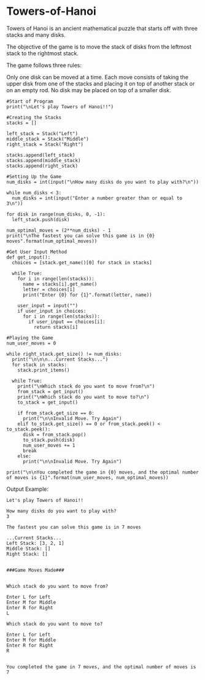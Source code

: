 # Towers-of-Hanoi

Towers of Hanoi is an ancient mathematical puzzle that starts off with three stacks and many disks.

The objective of the game is to move the stack of disks from the leftmost stack to the rightmost stack.

The game follows three rules:

Only one disk can be moved at a time.
Each move consists of taking the upper disk from one of the stacks and placing it on top of another stack or on an empty rod.
No disk may be placed on top of a smaller disk.

```
#Start of Program
print("\nLet's play Towers of Hanoi!!")

#Creating the Stacks
stacks = []

left_stack = Stack("Left")
middle_stack = Stack("Middle")
right_stack = Stack("Right")

stacks.append(left_stack)
stacks.append(middle_stack)
stacks.append(right_stack)

#Setting Up the Game
num_disks = int(input("\nHow many disks do you want to play with?\n"))

while num_disks < 3:
  num_disks = int(input("Enter a number greater than or equal to 3\n"))

for disk in range(num_disks, 0, -1):
  left_stack.push(disk)

num_optimal_moves = (2**num_disks) - 1
print("\nThe fastest you can solve this game is in {0} moves".format(num_optimal_moves))

#Get User Input Method
def get_input():
  choices = [stack.get_name()[0] for stack in stacks]

  while True:
    for i in range(len(stacks)):
      name = stacks[i].get_name()
      letter = choices[i]
      print("Enter {0} for {1}".format(letter, name))

    user_input = input("")
    if user_input in choices:
      for i in range(len(stacks)):
        if user_input == choices[i]:
          return stacks[i]
          
#Playing the Game
num_user_moves = 0

while right_stack.get_size() != num_disks:
  print("\n\n\n...Current Stacks...")
  for stack in stacks:
    stack.print_items()

  while True:
    print("\nWhich stack do you want to move from?\n")
    from_stack = get_input()
    print("\nWhich stack do you want to move to?\n")
    to_stack = get_input()

    if from_stack.get_size == 0:
      print("\n\nInvalid Move. Try Again")
    elif to_stack.get_size() == 0 or from_stack.peek() < to_stack.peek():
      disk = from_stack.pop()
      to_stack.push(disk)
      num_user_moves += 1
      break
    else:
      print("\n\nInvalid Move. Try Again")

print("\n\nYou completed the game in {0} moves, and the optimal number of moves is {1}".format(num_user_moves, num_optimal_moves))
```

Output Example:

```
Let's play Towers of Hanoi!!

How many disks do you want to play with?
3

The fastest you can solve this game is in 7 moves

...Current Stacks...
Left Stack: [3, 2, 1]
Middle Stack: []
Right Stack: []


###Game Moves Made###


Which stack do you want to move from?

Enter L for Left
Enter M for Middle
Enter R for Right
L

Which stack do you want to move to?

Enter L for Left
Enter M for Middle
Enter R for Right
R


You completed the game in 7 moves, and the optimal number of moves is 7
```
